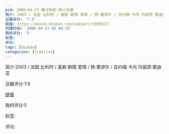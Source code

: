 ```yaml
---
pid: 2008-04-27-看过电影-两小无猜
简介: 2003 / 法国 比利时 / 喜剧 剧情 爱情 / 杨·塞谬尔 / 吉约姆·卡内 玛丽昂·歌迪亚
豆瓣评分: '7.9'
链接: https://movie.douban.com/subject/1308817/
创建时间: '2008-04-27 02:00:35'
我的评分: '5'
标签:
评论:
tags: [douban]
categories: [timeline]
---
```

简介:2003 / 法国 比利时 / 喜剧 剧情 爱情 / 杨·塞谬尔 / 吉约姆·卡内 玛丽昂·歌迪亚

豆瓣评分:7.9

[链接](https://movie.douban.com/subject/1308817/)

我的评分:5

标签:

评论:

